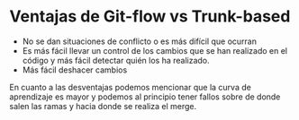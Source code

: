 # Ventajas de Git-flow vs Trunk-based

- No se dan situaciones de conflicto o es más difícil que ocurran
- Es más fácil llevar un control de los cambios que se han realizado en el código y más fácil detectar
quién los ha realizado.
- Más fácil deshacer cambios

En cuanto a las desventajas podemos mencionar que la curva de aprendizaje es mayor y podemos al principio tener fallos sobre de donde salen las ramas y hacia donde se realiza el merge.
